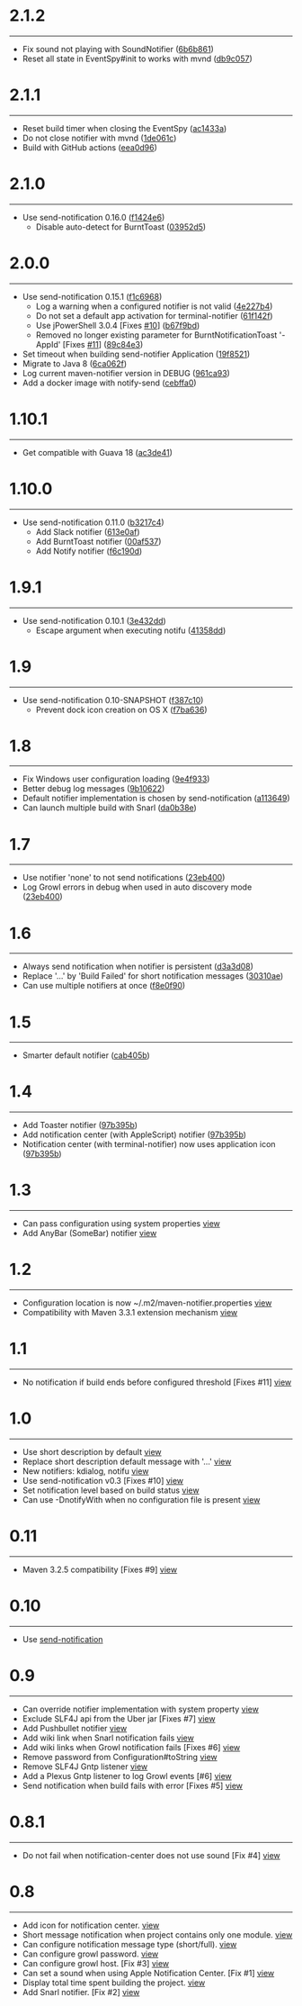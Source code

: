 # 2.1.2
***

- Fix sound not playing with SoundNotifier ([6b6b861](http://github.com/jcgay/maven-notifier/commit/6b6b8615376c94464a55360b8a9609e504b21c1d))
- Reset all state in EventSpy#init to works with mvnd ([db9c057](http://github.com/jcgay/maven-notifier/commit/db9c057417db976efb1aed30d55a526db83dbf5c))

# 2.1.1
***

- Reset build timer when closing the EventSpy ([ac1433a](http://github.com/jcgay/maven-notifier/commit/ac1433a978a29ad4a56b36ef227b0d8e58b6a018))
- Do not close notifier with mvnd ([1de061c](http://github.com/jcgay/maven-notifier/commit/1de061cb1fa8d42896eb40f61e4fd5419aece2bd))
- Build with GitHub actions ([eea0d96](http://github.com/jcgay/maven-notifier/commit/eea0d960b35e740a56e3f3f890b72254536981d4))

# 2.1.0
***

- Use send-notification 0.16.0 ([f1424e6](http://github.com/jcgay/maven-notifier/commit/f1424e6dee4ed299051f54400687b12e773cc362))
    * Disable auto-detect for BurntToast ([03952d5](http://github.com/jcgay/send-notification/commit/03952d5d8fbbd776c10b4e5ecd2d4ed94d53456d))

# 2.0.0
***

- Use send-notification 0.15.1 ([f1c6968](http://github.com/jcgay/maven-notifier/commit/f1c69685e95b927c5eaa16295d73445717a5b427))
  * Log a warning when a configured notifier is not valid ([4e227b4](http://github.com/jcgay/send-notification/commit/4e227b440cd1c87518b35a41400892580e3afcb2))
  * Do not set a default app activation for terminal-notifier ([61f142f](http://github.com/jcgay/send-notification/commit/61f142f0940542117a3494e034bb723797337faf))
  * Use jPowerShell 3.0.4 [Fixes [#10](https://github.com/jcgay/send-notification/issues/10)] ([b67f9bd](http://github.com/jcgay/send-notification/commit/b67f9bda4e8290468328ab10b97fc3c5a1b1c37b))
  * Removed no longer existing parameter for BurntNotificationToast '-AppId' [Fixes [#11](https://github.com/jcgay/send-notification/issues/11)] ([89c84e3](http://github.com/jcgay/send-notification/commit/89c84e3f0350c68163d8293c63134901df203d10))
- Set timeout when building send-notifier Application ([19f8521](http://github.com/jcgay/maven-notifier/commit/19f852161154627a82f42293e0d0df329cc641e1))
- Migrate to Java 8 ([6ca062f](http://github.com/jcgay/maven-notifier/commit/6ca062fc6018e0d67368a2fcd44900ae63f3289f))
- Log current maven-notifier version in DEBUG ([961ca93](http://github.com/jcgay/maven-notifier/commit/961ca9354c0b2c775d682370da327952c62ce907))
- Add a docker image with notify-send ([cebffa0](http://github.com/jcgay/maven-notifier/commit/cebffa03b90786e583edc6dc4a954ed83408355e))

# 1.10.1
***

- Get compatible with Guava 18 ([ac3de41](http://github.com/jcgay/maven-notifier/commit/ac3de41c0934c2398f519752caae842213a7df20))

# 1.10.0
***

- Use send-notification 0.11.0 ([b3217c4](http://github.com/jcgay/maven-notifier/commit/b3217c4542190be2303baafb0edfc067f5f36958))
  * Add Slack notifier ([613e0af](http://github.com/jcgay/send-notification/commit/613e0af8ad444b89f231a26e36e800efef8f26e2))
  * Add BurntToast notifier ([00af537](http://github.com/jcgay/send-notification/commit/00af5378207297374f8b9c42feb7ebd149a6498d))
  * Add Notify notifier ([f6c190d](http://github.com/jcgay/send-notification/commit/f6c190dddb8160996ae84372b11bd20cb1fc8e5a))

# 1.9.1
***

- Use send-notification 0.10.1 ([3e432dd](http://github.com/jcgay/maven-notifier/commit/3e432dd612db9c0dac2cdbf30afb8c2f1db8b0a4))
    * Escape argument when executing notifu ([41358dd](http://github.com/jcgay/send-notification/commit/41358ddc20125d35996ebba5545c00e2b66ff31f))

# 1.9
***

- Use send-notification 0.10-SNAPSHOT ([f387c10](http://github.com/jcgay/maven-notifier/commit/f387c10e23cec61849ea060230ee09b8e066be6b))
    * Prevent dock icon creation on OS X ([f7ba636](http://github.com/jcgay/send-notification/commit/f7ba63631fe6e1c9f2bbad126164eeca1cf2d7b5))

# 1.8
***

- Fix Windows user configuration loading ([9e4f933](http://github.com/jcgay/maven-notifier/commit/9e4f933e05c9478ca5efac2e60ddb89a5552aaa5))
- Better debug log messages ([9b10622](http://github.com/jcgay/maven-notifier/commit/9b106223427d7cd1237fe644b461a4abd5ce7e37))
- Default notifier implementation is chosen by send-notification ([a113649](http://github.com/jcgay/maven-notifier/commit/a113649dcf96e693b9fb14bc2143165572ef1097))
- Can launch multiple build with Snarl ([da0b38e](http://github.com/jcgay/maven-notifier/commit/da0b38eb7db12654003de7d0efc011a7f965ba78))

# 1.7
***

- Use notifier 'none' to not send notifications ([23eb400](http://github.com/jcgay/maven-notifier/commit/23eb40006ad8637f65693e89c31e9ed35ba91366))
- Log Growl errors in debug when used in auto discovery mode ([23eb400](http://github.com/jcgay/maven-notifier/commit/23eb40006ad8637f65693e89c31e9ed35ba91366))

# 1.6
***

- Always send notification when notifier is persistent ([d3a3d08](http://github.com/jcgay/maven-notifier/commit/d3a3d081401c862491c23aeb6108e1637bbb45de))
- Replace '...' by 'Build Failed' for short notification messages ([30310ae](http://github.com/jcgay/maven-notifier/commit/30310ae092f0d5313129ac57f8e6e41a18237e73))
- Can use multiple notifiers at once ([f8e0f90](http://github.com/jcgay/maven-notifier/commit/f8e0f90ae2d3a694a5cdeb4d6ef2fb541f3cb8e8))

# 1.5
***

- Smarter default notifier ([cab405b](http://github.com/jcgay/maven-notifier/commit/cab405b6071dee5df41168d4e0f2388f32ec9970))

# 1.4
***

- Add Toaster notifier ([97b395b](http://github.com/jcgay/maven-notifier/commit/97b395b1dd94c894e26c79ce5f8e0f3593436aac))
- Add notification center (with AppleScript) notifier ([97b395b](http://github.com/jcgay/maven-notifier/commit/97b395b1dd94c894e26c79ce5f8e0f3593436aac))
- Notification center (with terminal-notifier) now uses application icon ([97b395b](http://github.com/jcgay/maven-notifier/commit/97b395b1dd94c894e26c79ce5f8e0f3593436aac))

# 1.3
***

- Can pass configuration using system properties [view](http://github.com/jcgay/maven-notifier/commit/351c771187947ad995757e3211ffabfe25330156)
- Add AnyBar (SomeBar) notifier [view](http://github.com/jcgay/maven-notifier/commit/f1bbee89aa878739d0374341ece3600470bec521)

# 1.2
***

- Configuration location is now ~/.m2/maven-notifier.properties [view](http://github.com/jcgay/maven-notifier/commit/86ba7057adf1f148107b25f7fc2e6a6567a97e57)
- Compatibility with Maven 3.3.1 extension mechanism [view](http://github.com/jcgay/maven-notifier/commit/258d769c42e3531c0f45281c3ae6f8457595d922)

# 1.1
***

- No notification if build ends before configured threshold [Fixes #11] [view](http://github.com/jcgay/maven-notifier/commit/9b513b5)

# 1.0
***

- Use short description by default [view](http://github.com/jcgay/maven-notifier/commit/6be9df9bec4bfa043f60b5bd0df4154f22eda70c)
- Replace short description default message with '...' [view](http://github.com/jcgay/maven-notifier/commit/eb89d89359bbc867739bd2255c58b9b6db462e83)
- New notifiers: kdialog, notifu [view](http://github.com/jcgay/maven-notifier/commit/9eb59c48a29821f4f2e83b77e680dc263297cbad)
- Use send-notification v0.3 [Fixes #10] [view](http://github.com/jcgay/maven-notifier/commit/9eb59c48a29821f4f2e83b77e680dc263297cbad)
- Set notification level based on build status [view](http://github.com/jcgay/maven-notifier/commit/8690f63b7f16bd39fa7aa17689ef245563ccd22f)
- Can use -DnotifyWith when no configuration file is present [view](http://github.com/jcgay/maven-notifier/commit/eb9b1f0dbc81cd1ca2951b59db699b3b020c785f)

# 0.11
***

- Maven 3.2.5 compatibility [Fixes #9] [view](http://github.com/jcgay/maven-notifier/commit/d2c17389117167b64154859ab7bf2b80895f9b24)

# 0.10
***

- Use [send-notification](https://github.com/jcgay/send-notification)

# 0.9
***

- Can override notifier implementation with system property [view](http://github.com/jcgay/maven-notifier/commit/9096f4472d6ea939e4fab28e5fc2f8f874cbd3ea)
- Exclude SLF4J api from the Uber jar [Fixes #7] [view](http://github.com/jcgay/maven-notifier/commit/7df6bc9006eb6c1bfef62fcbd45bb1e3dab76150)
- Add Pushbullet notifier [view](http://github.com/jcgay/maven-notifier/commit/a19ea22af668af6c4feed2fd18ce804a0f942914)
- Add wiki link when Snarl notification fails [view](http://github.com/jcgay/maven-notifier/commit/b12b344482513f6a58da90fd3941595ec77e6ed4)
- Add wiki links when Growl notification fails [Fixes #6] [view](http://github.com/jcgay/maven-notifier/commit/77ba7213077d2dc7270c2ead7ad9924476e09474)
- Remove password from Configuration#toString [view](http://github.com/jcgay/maven-notifier/commit/2df057c68ea2ecbfeb82c3c6cffdcbfe713d905a)
- Remove SLF4J Gntp listener [view](http://github.com/jcgay/maven-notifier/commit/916932911a2973c5bd64d62f913738567d06301d)
- Add a Plexus Gntp listener to log Growl events [#6] [view](http://github.com/jcgay/maven-notifier/commit/fadc1eb4a793665e3b1d64052deb2d31a3123d1f)
- Send notification when build fails with error [Fixes #5] [view](http://github.com/jcgay/maven-notifier/commit/25dc1055d905ffe409a7401cdfe0a9ae6f5e2cc3)

# 0.8.1
***

- Do not fail when notification-center does not use sound [Fix #4] [view](http://github.com/jcgay/maven-notifier/commit/2e7c08adfe1edaabb1d5ef6c8f79d3779dc816d9)

# 0.8
***

- Add icon for notification center. [view](http://github.com/jcgay/maven-notifier/commit/91dcab8678b3cab6d19635a3b564a8b432b2282c)
- Short message notification when project contains only one module. [view](http://github.com/jcgay/maven-notifier/commit/d8f267df1b8ee2ba7f6d3337631c57fa8c034507)
- Can configure notification message type (short/full). [view](http://github.com/jcgay/maven-notifier/commit/f7467c5ca840b40ed9ef7c19196036de04a9117d)
- Can configure growl password. [view](http://github.com/jcgay/maven-notifier/commit/7d06186e3254b31370e986fcd83be0155998b8a6)
- Can configure growl host. [Fix #3] [view](http://github.com/jcgay/maven-notifier/commit/d168f2c080456574c72a269c8633d1e1cc3883a9)
- Can set a sound when using Apple Notification Center. [Fix #1] [view](http://github.com/jcgay/maven-notifier/commit/0a8e12a3c3d41c9d4963053a562ee0188f2210cd)
- Display total time spent building the project. [view](http://github.com/jcgay/maven-notifier/commit/639a63203d2bd07f1178348200a4bd69351ebf3f)
- Add Snarl notifier. [Fix #2] [view](http://github.com/jcgay/maven-notifier/commit/139cc7b345e11f9085b4c8637d55baf7d58442b6)
